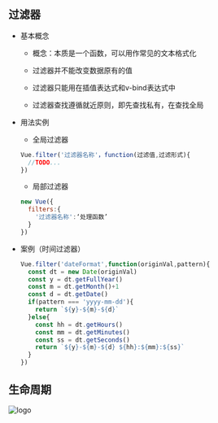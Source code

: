 ## 过滤器

- 基本概念

  - 概念：本质是一个函数，可以用作常见的文本格式化

  - 过滤器并不能改变数据原有的值

  - 过滤器只能用在插值表达式和v-bind表达式中

  - 过滤器查找遵循就近原则，即先查找私有，在查找全局

- 用法实例
  - 全局过滤器
  ```javascript
  Vue.filter('过滤器名称'，function(过滤值,过滤形式){
    //TODO...
  })
  ```
  - 局部过滤器
  ```javascript
  new Vue({
    filters:{
      '过滤器名称':‘处理函数’
    }
  })
  ```
- 案例（时间过滤器）
  ```javascript
  Vue.filter('dateFormat',function(originVal,pattern){
    const dt = new Date(originVal)
    const y = dt.getFullYear()
    const m = dt.getMonth()+1
    const d = dt.getDate()
    if(pattern === 'yyyy-mm-dd'){
      return `${y}-${m}-${d}`
    }else{
      const hh = dt.getHours()
      const mm = dt.getMinutes()
      const ss = dt.getSeconds()
      return `${y}-${m}-${d} ${hh}:${mm}:${ss}`
    }
  })
  ```

## 生命周期
![logo](/asset/lifecycle.png)
